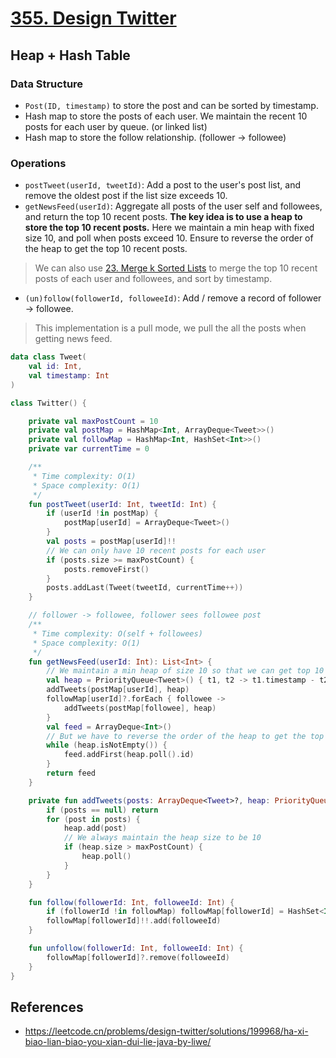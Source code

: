 # [355. Design Twitter](https://leetcode.com/problems/design-twitter/description/)

## Heap + Hash Table
### Data Structure
* `Post(ID, timestamp)` to store the post and can be sorted by timestamp.
* Hash map to store the posts of each user. We maintain the recent 10 posts for each user by queue. (or linked list)
* Hash map to store the follow relationship. (follower -> followee)

### Operations
* `postTweet(userId, tweetId)`: Add a post to the user's post list, and remove the oldest post if the list size exceeds 10.
* `getNewsFeed(userId)`: Aggregate all posts of the user self and followees, and return the top 10 recent posts. **The key idea is to use a heap to store the top 10 recent posts.** Here we maintain a min heap with fixed size 10, and poll when posts exceed 10. Ensure to reverse the order of the heap to get the top 10 recent posts.

> We can also use [23. Merge k Sorted Lists](../leetcode/23.merge-k-sorted-lists.md) to merge the top 10 recent posts of each user and followees, and sort by timestamp.

* `(un)follow(followerId, followeeId)`: Add / remove a record of follower -> followee.

> This implementation is a pull mode, we pull the all the posts when getting news feed.

```kotlin
data class Tweet(
    val id: Int,
    val timestamp: Int
)

class Twitter() {

    private val maxPostCount = 10
    private val postMap = HashMap<Int, ArrayDeque<Tweet>>()
    private val followMap = HashMap<Int, HashSet<Int>>()
    private var currentTime = 0

    /**
     * Time complexity: O(1)
     * Space complexity: O(1)
     */
    fun postTweet(userId: Int, tweetId: Int) {
        if (userId !in postMap) {
            postMap[userId] = ArrayDeque<Tweet>()
        }
        val posts = postMap[userId]!!
        // We can only have 10 recent posts for each user
        if (posts.size >= maxPostCount) {
            posts.removeFirst()
        }
        posts.addLast(Tweet(tweetId, currentTime++))
    }

    // follower -> followee, follower sees followee post
    /**
     * Time complexity: O(self + followees)
     * Space complexity: O(1)
     */
    fun getNewsFeed(userId: Int): List<Int> {
        // We maintain a min heap of size 10 so that we can get top 10 recent posts
        val heap = PriorityQueue<Tweet>() { t1, t2 -> t1.timestamp - t2.timestamp }
        addTweets(postMap[userId], heap)
        followMap[userId]?.forEach { followee ->
            addTweets(postMap[followee], heap)
        }
        val feed = ArrayDeque<Int>()
        // But we have to reverse the order of the heap to get the top 10 recent posts
        while (heap.isNotEmpty()) {
            feed.addFirst(heap.poll().id)
        }
        return feed
    }

    private fun addTweets(posts: ArrayDeque<Tweet>?, heap: PriorityQueue<Tweet>) {
        if (posts == null) return
        for (post in posts) {
            heap.add(post)
            // We always maintain the heap size to be 10
            if (heap.size > maxPostCount) {
                heap.poll()
            }
        }
    }

    fun follow(followerId: Int, followeeId: Int) {
        if (followerId !in followMap) followMap[followerId] = HashSet<Int>()
        followMap[followerId]!!.add(followeeId)
    }

    fun unfollow(followerId: Int, followeeId: Int) {
        followMap[followerId]?.remove(followeeId)
    }
}
```

## References
* https://leetcode.cn/problems/design-twitter/solutions/199968/ha-xi-biao-lian-biao-you-xian-dui-lie-java-by-liwe/
